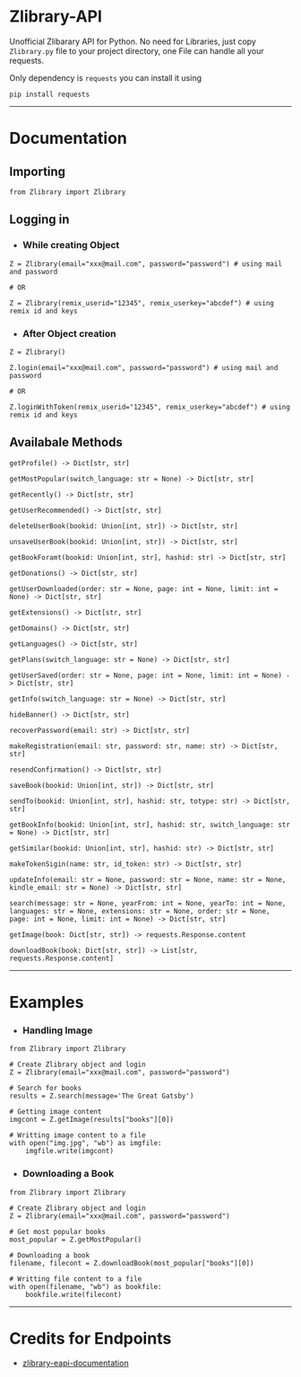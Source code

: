 # Zlibrary-API

Unofficial Zlibarary API for Python. No need for Libraries, just copy ```Zlibrary.py``` file to your project directory, one File can handle all your requests.

Only dependency is ```requests``` you can install it using 

```
pip install requests
```

---

# Documentation

## Importing
```
from Zlibrary import Zlibrary
```

## Logging in

* ### While creating Object
```
Z = Zlibrary(email="xxx@mail.com", password="password") # using mail and password

# OR

Z = Zlibrary(remix_userid="12345", remix_userkey="abcdef") # using remix id and keys
```
* ### After Object creation
```
Z = Zlibrary()

Z.login(email="xxx@mail.com", password="password") # using mail and password

# OR

Z.loginWithToken(remix_userid="12345", remix_userkey="abcdef") # using remix id and keys
```

## Availabale Methods

```
getProfile() -> Dict[str, str]
```

```
getMostPopular(switch_language: str = None) -> Dict[str, str]
```

```
getRecently() -> Dict[str, str]
```

```
getUserRecommended() -> Dict[str, str]
```

```
deleteUserBook(bookid: Union[int, str]) -> Dict[str, str]
```

```
unsaveUserBook(bookid: Union[int, str]) -> Dict[str, str]
```

```
getBookForamt(bookid: Union[int, str], hashid: str) -> Dict[str, str]
```

```
getDonations() -> Dict[str, str]
```

```
getUserDownloaded(order: str = None, page: int = None, limit: int = None) -> Dict[str, str]
```

```
getExtensions() -> Dict[str, str]
```

```
getDomains() -> Dict[str, str]
```

```
getLanguages() -> Dict[str, str]
```

```
getPlans(switch_language: str = None) -> Dict[str, str]
```

```
getUserSaved(order: str = None, page: int = None, limit: int = None) -> Dict[str, str]
```

```
getInfo(switch_language: str = None) -> Dict[str, str]
```

```
hideBanner() -> Dict[str, str]
```

```
recoverPassword(email: str) -> Dict[str, str]
```

```
makeRegistration(email: str, password: str, name: str) -> Dict[str, str]
```

```
resendConfirmation() -> Dict[str, str]
```

```
saveBook(bookid: Union[int, str]) -> Dict[str, str]
```

```
sendTo(bookid: Union[int, str], hashid: str, totype: str) -> Dict[str, str]
```

```
getBookInfo(bookid: Union[int, str], hashid: str, switch_language: str = None) -> Dict[str, str]
```

```
getSimilar(bookid: Union[int, str], hashid: str) -> Dict[str, str]
```

```
makeTokenSigin(name: str, id_token: str) -> Dict[str, str]
```

```
updateInfo(email: str = None, password: str = None, name: str = None, kindle_email: str = None) -> Dict[str, str]
```

```
search(message: str = None, yearFrom: int = None, yearTo: int = None, languages: str = None, extensions: str = None, order: str = None, page: int = None, limit: int = None) -> Dict[str, str]
```

```
getImage(book: Dict[str, str]) -> requests.Response.content
```

```
downloadBook(book: Dict[str, str]) -> List[str, requests.Response.content]
```

---

# Examples

* ### Handling Image
```
from Zlibrary import Zlibrary

# Create Zlibrary object and login
Z = Zlibrary(email="xxx@mail.com", password="password")

# Search for books
results = Z.search(message='The Great Gatsby')

# Getting image content
imgcont = Z.getImage(results["books"][0])

# Writting image content to a file
with open("img.jpg", "wb") as imgfile:
    imgfile.write(imgcont)
```

* ### Downloading a Book
```
from Zlibrary import Zlibrary

# Create Zlibrary object and login
Z = Zlibrary(email="xxx@mail.com", password="password")

# Get most popular books
most_popular = Z.getMostPopular()

# Downloading a book
filename, filecont = Z.downloadBook(most_popular["books"][0])

# Writting file content to a file
with open(filename, "wb") as bookfile:
    bookfile.write(filecont)
```

---

# Credits for Endpoints

* [zlibrary-eapi-documentation](https://github.com/baroxyton/zlibrary-eapi-documentation)
